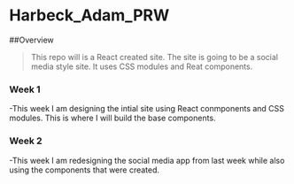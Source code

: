# Harbeck_Adam_PRW

##Overview

>This repo will is a React created site. The site is going to be a social media style site. It uses 
CSS modules and Reat components.

### Week 1
-This week I am designing the intial site using React conmponents and CSS modules. This is where I will build the base components.

### Week 2
-This week I am redesigning the social media app from last week while also using the components that were created. 
